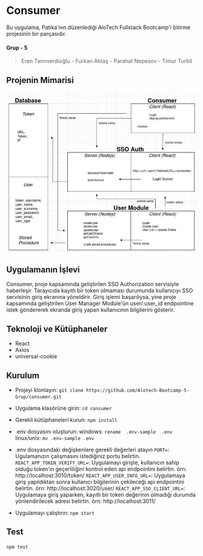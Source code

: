 # Consumer

Bu uygulama, Patika'nın düzenlediği AloTech Fullstack Bootcamp'i bitirme projesinin bir parçasıdır.

#### Grup - 5
> Eren Tanrıverdioğlu - Furkan Aktaş - Parahat Nepesov - Timur Turbil

## Projenin Mimarisi
![project architecture](https://github.com/Alotech-Bootcamp-5-Grup/user-manager-module/blob/main/project_analysis.jpg)

## Uygulamanın İşlevi
Consumer, proje kapsamında geliştirilen SSO Authorization servisiyle haberleşir. Tarayıcıda kayıtlı bir token olmaması durumunda kullanıcıyı SSO servisinin giriş ekranına yöneldirir. Giriş işlemi başarılıysa, yine proje kapsamında geliştirilen User Manager Module'ün user/:user_id endpointine istek göndererek ekranda giriş yapan kullanıcının bilgilerini gösterir.

## Teknoloji ve Kütüphaneler
- React
- Axios
- universal-cookie

## Kurulum

* Projeyi klonlayın:
`git clone https://github.com/Alotech-Bootcamp-5-Grup/consumer.git`

- Uygulama klasörüne girin:
`cd consumer`

- Gerekli kütüphaneleri kurun:
`npm install`

- .env dosyasını oluşturun:
windows: `rename  .env-sample  .env`
linux/unix: `mv .env-sample .env`

- .env dosyasındaki değişkenlere gerekli değerleri atayın
`PORT=`: Ugulamanızın çalışmasını istediğiniz portu belirtin.
`REACT_APP_TOKEN_VERIFY_URL=`: Uygulamayı girişte, kullanıcın sahip olduğu token'ın geçerliliğini kontrol eden api endpointini belirtin. örn: http://localhost:3010/token/
`REACT_APP_USER_INFO_URL=`: Uygulamaya giriş yapıldıktan sonra kullanıcı bilgilerinin çekileceği api endpointini belirtin. örn: http://localhost:3020/user/
`REACT_APP_SSO_CLIENT_URL=`: Uygulamaya giriş yaparken, kayıtlı bir token değerinin olmadığı durumda yönlendirilecek adresi belirtin. örn: http://localhost:3011/

- Uygulamayı çalıştırın:
`npm start`

## Test

`npm test`

